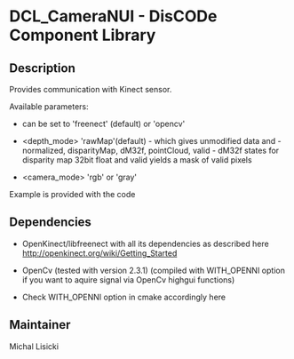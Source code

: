 DCL_CameraNUI - DisCODe Component Library
=========================================

Description
-----------

Provides communication with Kinect sensor.

Available parameters:

- <lib> can be set to 'freenect' (default) or 'opencv'

- <depth_mode> 'rawMap'(default) - which gives unmodified data and - normalized, disparityMap, dM32f, pointCloud, valid - dM32f states for disparity map 32bit float and valid yields a mask of valid pixels

- <camera_mode> 'rgb' or 'gray'

Example is provided with the code

Dependencies
------------

- OpenKinect/libfreenect with all its dependencies as described here http://openkinect.org/wiki/Getting_Started 

- OpenCv (tested with version 2.3.1) (compiled with WITH_OPENNI option if you want to aquire signal via OpenCv highgui functions)

- Check WITH_OPENNI option in cmake accordingly here

Maintainer
----------

Michal Lisicki
